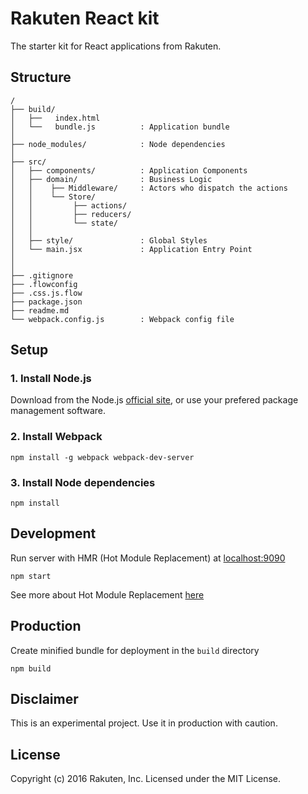 # Rakuten React kit

The starter kit for React applications from Rakuten.

## Structure
```
/
├── build/                   
│   ├──   index.html
│   └──   bundle.js          : Application bundle
│
├── node_modules/            : Node dependencies
│
├── src/
│   ├── components/          : Application Components
│   ├── domain/              : Business Logic
│   │    ├── Middleware/     : Actors who dispatch the actions
│   │    └── Store/        
│   │         ├── actions/   
│   │         ├── reducers/   
│   │         └── state/  
│   │
│   ├── style/               : Global Styles
│   └── main.jsx             : Application Entry Point
│
│
├── .gitignore               
├── .flowconfig              
├── .css.js.flow             
├── package.json             
├── readme.md                
└── webpack.config.js        : Webpack config file
```

## Setup

### 1. Install Node.js

Download from the Node.js [official site](https://nodejs.org/en/), or use your prefered package management software.

### 2. Install Webpack

```
npm install -g webpack webpack-dev-server
```

### 3.  Install Node dependencies

```
npm install
```


## Development

Run server with HMR (Hot Module Replacement) at [localhost:9090](http://localhost:9090)

```
npm start
```
See more about Hot Module Replacement [here](https://webpack.github.io/docs/hot-module-replacement.html)

## Production

Create minified bundle for deployment in the `build` directory

```
npm build
```

## Disclaimer
This is an experimental project. Use it in production with caution.

## License

Copyright (c) 2016 Rakuten, Inc. Licensed under the MIT License.
